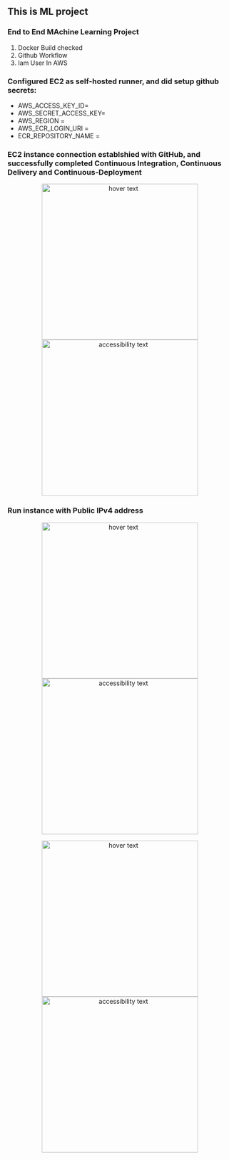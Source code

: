 ## This is ML project

### End to End MAchine Learning Project
1. Docker Build checked
2. Github Workflow
3. Iam User In AWS


### Configured EC2 as self-hosted runner, and did setup github secrets:
* AWS_ACCESS_KEY_ID=
* AWS_SECRET_ACCESS_KEY=
* AWS_REGION = 
* AWS_ECR_LOGIN_URI = 
* ECR_REPOSITORY_NAME =


### EC2 instance connection establshied with GitHub, and successfully completed Continuous Integration, Continuous Delivery and Continuous-Deployment

<p align="center">
  <img src="https://github.com/Sujata2017/MLOps/blob/master/image.png" width="350" title="hover text">
  <img src="https://github.com/Sujata2017/MLOps/blob/master/image.png" width="350" alt="accessibility text">
</p>



### Run instance with Public IPv4 address

<p align="center">
  <img src="https://github.com/Sujata2017/MLOps/blob/master/image-1.png" width="350" title="hover text">
  <img src="https://github.com/Sujata2017/MLOps/blob/master/image-1.png" width="350" alt="accessibility text">
</p>


<p align="center">
  <img src="https://github.com/Sujata2017/MLOps/blob/master/image-2.png" width="350" title="hover text">
  <img src="https://github.com/Sujata2017/MLOps/blob/master/image-2.pngg" width="350" alt="accessibility text">
</p>



